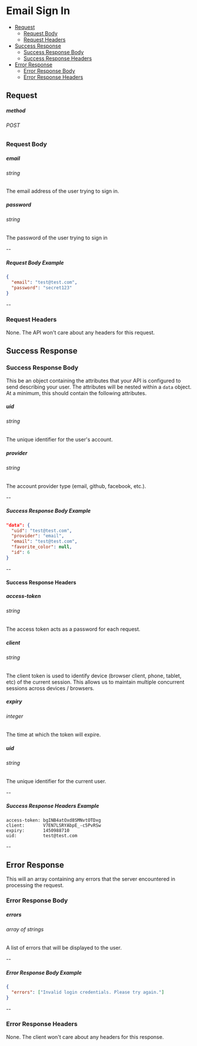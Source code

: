 # Email Sign In

* [Request](#request)
  * [Request Body](#request-body)
  * [Request Headers](#request-headers)
* [Success Response](#success-response)
  * [Success Response Body](#success-response-body)
  * [Success Response Headers](#success-response-headers)
* [Error Response](#error-response)
  * [Error Response Body](#error-response-body)
  * [Error Response Headers](#error-response-headers)

## Request

##### method
###### POST

### Request Body

##### email
###### string
The email address of the user trying to sign in.

##### password
###### string
The password of the user trying to sign in

--

##### Request Body Example

~~~json
{
  "email": "test@test.com",
  "password": "secret123"
}
~~~

--

### Request Headers

None. The API won't care about any headers for this request.

## Success Response

### Success Response Body

This be an object containing the attributes that your API is configured to send describing your user. The attributes will be nested within a `data` object. At a minimum, this should contain the following attributes.

##### uid
###### string
The unique identifier for the user's account.

##### provider
###### string
The account provider type (email, github, facebook, etc.).

--

##### Success Response Body Example

~~~json
"data": {
  "uid": "test@test.com",
  "provider": "email",
  "email": "test@test.com",
  "favorite_color": null,
  "id": 6
}
~~~

--

#### Success Response Headers

##### access-token
###### string
The access token acts as a password for each request.

##### client
###### string
The client token is used to identify device (browser client, phone, tablet, etc) of the current session. This allows us to maintain multiple concurrent sessions across devices / browsers.

##### expiry
###### integer
The time at which the token will expire.

##### uid
###### string
The unique identifier for the current user.

--

##### Success Response Headers Example

~~~
access-token: bgINB4atOxd8SMNvtOTDxg
client:       V7EN7LSRYAbpE_-c5PvRSw
expiry:       1450988710
uid:          test@test.com
~~~

--

## Error Response

This will an array containing any errors that the server encountered in processing the request.

### Error Response Body

##### errors
###### array of strings

A list of errors that will be displayed to the user.

--

##### Error Response Body Example
~~~json
{
  "errors": ["Invalid login credentials. Please try again."]
}
~~~

--

### Error Response Headers
None. The client won't care about any headers for this response.
